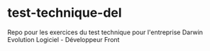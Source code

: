 # test-technique-del
Repo pour les exercices du test technique pour l'entreprise Darwin Evolution Logiciel - Développeur Front
